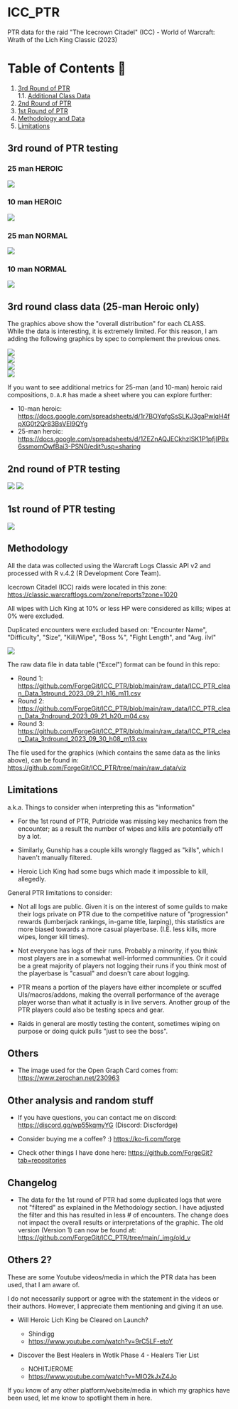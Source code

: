 # ICC_PTR

PTR data for the raid "The Icecrown Citadel" (ICC) - World of Warcraft: Wrath of the Lich King Classic (2023) 

# Table of Contents 📜

1. [3rd Round of PTR](#3rd-round-of-ptr-testing)<br>
    1.1. [Additional Class Data](#3rd-round-class-data-25-man-heroic-only)<br>
2. [2nd Round of PTR](#2nd-round-of-ptr-testing)<br>
3. [1st Round of PTR](#1st-round-of-ptr-testing)<br>
4. [Methodology and Data](#methodology)<br>
5. [Limitations](#limitations)<br>

## 3rd round of PTR testing

### 25 man HEROIC
<img src="_img/ICCPTR_3rdSession_v3_25mH.png"/>

### 10 man HEROIC
<img src="_img/ICCPTR_3rdSession_v3_10mH.png"/>

### 25 man NORMAL
<img src="_img/ICCPTR_3rdSession_v3_25mN.png"/>

### 10 man NORMAL
<img src="_img/ICCPTR_3rdSession_v3_10mN.png"/>

## 3rd round class data (25-man Heroic only)

The graphics above show the "overall distribution" for each CLASS.<br>
While the data is interesting, it is extremely limited. For this reason, I am adding the following graphics by spec to complement the previous ones.

<img src="_img/transition/plot1_tank_class.png"/><br>
<img src="_img/transition/plot1_heal_class.png"/><br>
<img src="_img/transition/plot3_DPS_class.png"/><br>
<img src="_img/transition/plot2_DPS_class.png"/>

If you want to see additional metrics for 25-man (and 10-man) heroic raid compositions, `D.A.R` has made a sheet where you can explore further:  

- 10-man heroic: https://docs.google.com/spreadsheets/d/1r7BOYqfgSsSLKJ3gaPwlqH4fpXG0t2Qr83BsVEl9QYg
- 25-man heroic: https://docs.google.com/spreadsheets/d/1ZEZnAQJECkhzISK1P1pfjIPBx6ssmomOwfBai3-PSN0/edit?usp=sharing

## 2nd round of PTR testing

<img src="_img/ICCPTR_2ndSession_v2_25m.png"/>

<img src="_img/ICCPTR_2ndSession_v2_10m.png"/>

## 1st round of PTR testing

<img src="_img/ICCPTR_1stSession.png"/>

## Methodology

All the data was collected using the Warcraft Logs Classic API v2 and processed with R v.4.2 (R Development Core Team).

Icecrown Citadel (ICC) raids were located in this zone: https://classic.warcraftlogs.com/zone/reports?zone=1020

All wipes with Lich King at 10% or less HP were considered as kills; wipes at 0% were excluded.

Duplicated encounters were excluded based on: "Encounter Name", "Difficulty", "Size", "Kill/Wipe", "Boss %", "Fight Length", and "Avg. ilvl"

<img src="_img/data_pipeline_3.jpg"/>

The raw data file in data table ("Excel") format can be found in this repo: 

- Round 1: https://github.com/ForgeGit/ICC_PTR/blob/main/raw_data/ICC_PTR_clean_Data_1stround_2023_09_21_h16_m11.csv
- Round 2: https://github.com/ForgeGit/ICC_PTR/blob/main/raw_data/ICC_PTR_clean_Data_2ndround_2023_09_21_h20_m04.csv
- Round 3: https://github.com/ForgeGit/ICC_PTR/blob/main/raw_data/ICC_PTR_clean_Data_3rdround_2023_09_30_h08_m13.csv

The file used for the graphics (which contains the same data as the links above), can be found in: https://github.com/ForgeGit/ICC_PTR/tree/main/raw_data/viz

## Limitations

a.k.a. Things to consider when interpreting this as "information"

- For the 1st round of PTR, Putricide was missing key mechanics from the encounter; as a result the number of wipes and kills are potentially off by a lot. 

- Similarly, Gunship has a couple kills wrongly flagged as "kills", which I haven't manually filtered.

- Heroic Lich King had some bugs which made it impossible to kill, allegedly.

General PTR limitations to consider:

- Not all logs are public. Given it is on the interest of some guilds to make their logs private on PTR due to the competitive nature of "progression" rewards (lumberjack rankings, in-game title, larping), this statistics are more biased towards a more casual playerbase. (I.E. less kills, more wipes, longer kill times).

- Not everyone has logs of their runs. Probably a minority, if you think most players are in a somewhat well-informed communities. Or it could be a great majority of players not logging their runs if you think most of the playerbase is "casual" and doesn't care about logging.

- PTR  means a portion of the players have either incomplete or scuffed UIs/macros/addons, making the overrall performance of the average player worse than what it actually is in live servers. Another group of the PTR players could also be testing specs and gear.

- Raids in general are mostly testing the content, sometimes wiping on purpose or doing quick pulls "just to see the boss". 

## Others

- The image used for the Open Graph Card comes from: https://www.zerochan.net/230963

## Other analysis and random stuff

- If you have questions, you can contact me on discord: https://discord.gg/wp55kqmyYG (Discord: Discfordge)

- Consider buying me a coffee? :) https://ko-fi.com/forge

- Check other things I have done here: https://github.com/ForgeGit?tab=repositories

## Changelog

- The data for the 1st round of PTR had some duplicated logs that were not "filtered" as explained in the Methodology section. I have adjusted the filter and this has resulted in less # of encounters. The change does not impact the overall results or interpretations of the graphic. The old version (Version 1) can now be found at: https://github.com/ForgeGit/ICC_PTR/tree/main/_img/old_v

## Others 2?

These are some Youtube videos/media in which the PTR data has been used, that I am aware of.

I do not necessarily support or agree with the statement in the videos or their authors. However, I appreciate them mentioning and giving it an use.

- Will Heroic Lich King be Cleared on Launch?
    - Shindigg
    - https://www.youtube.com/watch?v=9rC5LF-etoY

- Discover the Best Healers in Wotlk Phase 4 - Healers Tier List
    - NOHITJEROME
    - https://www.youtube.com/watch?v=MIO2kJxZ4Jo
    
If you know of any other platform/website/media in which my graphics have been used, let me know to spotlight them in here. 
